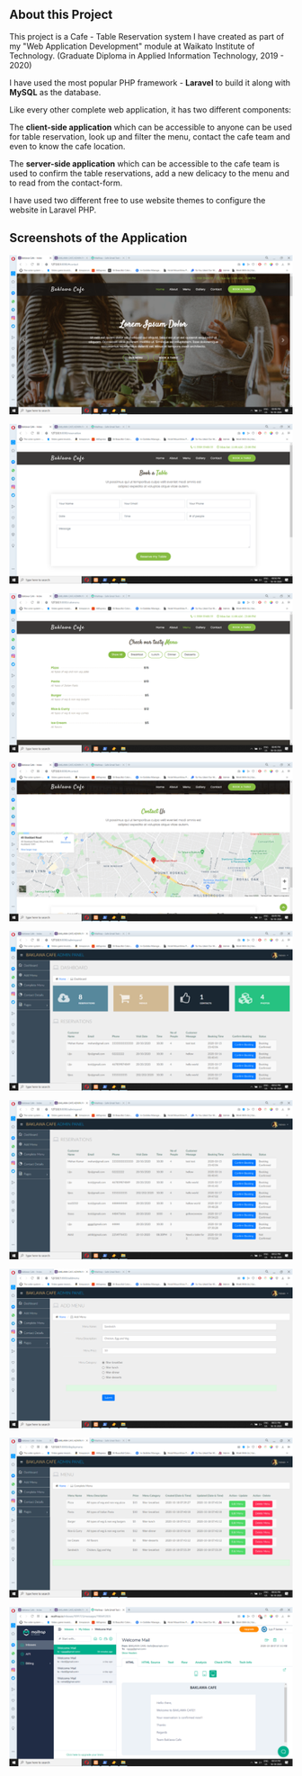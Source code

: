 ## About this Project

This project is a Cafe - Table Reservation system I have created as part of my "Web Application Development" module  at Waikato Institute of Technology. (Graduate Diploma in Applied Information Technology, 2019 - 2020)

I have used the most popular PHP framework - **Laravel** to build it along with **MySQL** as the database.

Like every other complete web application, it has two different components:

The **client-side application** which can be accessible to anyone can be used for table reservation, look up and filter the menu, contact the cafe team and even to know the cafe location.

The **server-side application** which can be accessible to the cafe team is used to confirm the table reservations, add a new delicacy to the menu and to read from the contact-form.

I have used two different free to use website themes to configure the website in Laravel PHP. 

## Screenshots of the Application

![client-side Home page](/screenshots/home_page.png)

![client-side Table Booking](/screenshots/cafe_tablebooking.png)

![client-side Menu Items](/screenshots/menu_items.png)

![client-side Cafe Location](/screenshots/cafe_location.png)

![admin-side Home page](/screenshots/cafe_adminpanel.png)

![admin-side Table Reservation List](/screenshots/cafe_reservations.png)

![admin-side Add a new Menu](/screenshots/cafe_addmenu.png)

![admin-side Menu List](/screenshots/cafe_menu_list.png)

![mailtrap_config](/screenshots/cafe_admin_maintrap_config.png)
